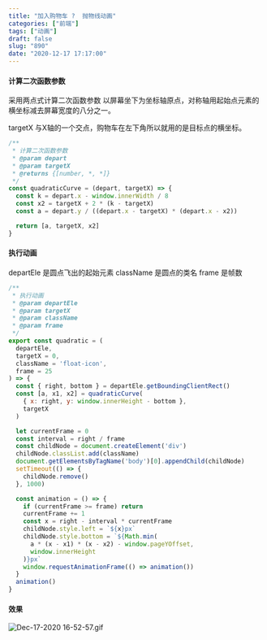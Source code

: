 ```yaml
---
title: "加入购物车 ?  抛物线动画"
categories: ["前端"]
tags: ["动画"]
draft: false
slug: "890"
date: "2020-12-17 17:17:00"
---
```



#### 计算二次函数参数
采用两点式计算二次函数参数
以屏幕坐下为坐标轴原点，对称轴用起始点元素的横坐标减去屏幕宽度的八分之一。

targetX 与X轴的一个交点，购物车在左下角所以就用的是目标点的横坐标。

```js
/**
 * 计算二次函数参数
 * @param depart
 * @param targetX
 * @returns {[number, *, *]}
 */
const quadraticCurve = (depart, targetX) => {
  const k = depart.x - window.innerWidth / 8
  const x2 = targetX + 2 * (k - targetX)
  const a = depart.y / ((depart.x - targetX) * (depart.x - x2))

  return [a, targetX, x2]
}
```

#### 执行动画
departEle 是圆点飞出的起始元素
className 是圆点的类名
frame 是帧数

```js
/**
 * 执行动画
 * @param departEle
 * @param targetX
 * @param className
 * @param frame
 */
export const quadratic = (
  departEle,
  targetX = 0,
  className = 'float-icon',
  frame = 25
) => {
  const { right, bottom } = departEle.getBoundingClientRect()
  const [a, x1, x2] = quadraticCurve(
    { x: right, y: window.innerHeight - bottom },
    targetX
  )

  let currentFrame = 0
  const interval = right / frame
  const childNode = document.createElement('div')
  childNode.classList.add(className)
  document.getElementsByTagName('body')[0].appendChild(childNode)
  setTimeout(() => {
    childNode.remove()
  }, 1000)

  const animation = () => {
    if (currentFrame >= frame) return
    currentFrame += 1
    const x = right - interval * currentFrame
    childNode.style.left = `${x}px`
    childNode.style.bottom = `${Math.min(
      a * (x - x1) * (x - x2) - window.pageYOffset,
      window.innerHeight
    )}px`
    window.requestAnimationFrame(() => animation())
  }
  animation()
}
```

#### 效果
![Dec-17-2020 16-52-57.gif](https://zhangchen915.com/usr/uploads/2020/12/3657652454.gif)

